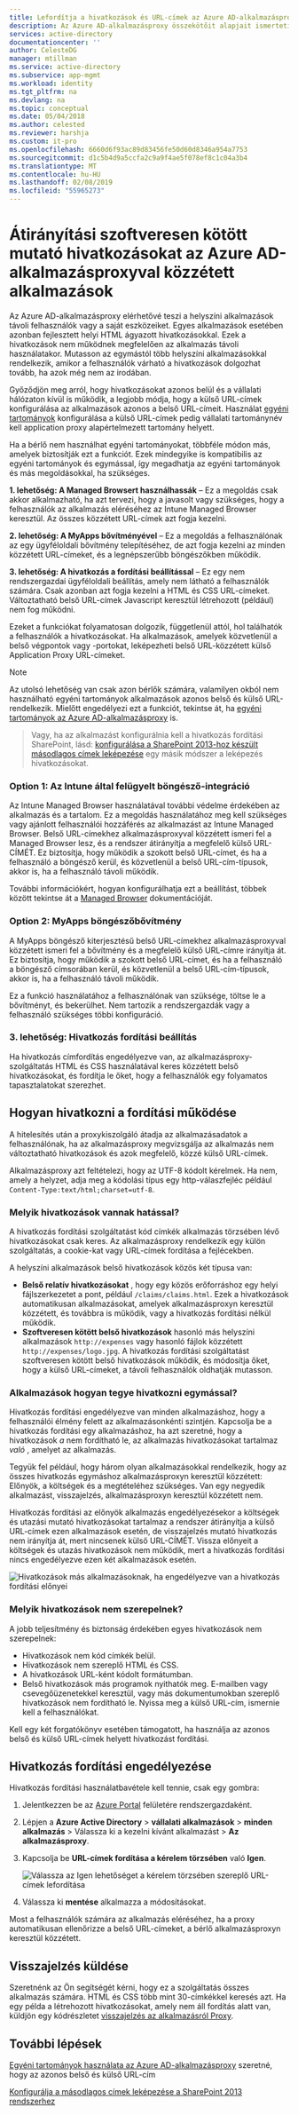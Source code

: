 ```yaml
---
title: Lefordítja a hivatkozások és URL-címek az Azure AD-alkalmazásproxyval |} A Microsoft Docs
description: Az Azure AD-alkalmazásproxy összekötőit alapjait ismerteti.
services: active-directory
documentationcenter: ''
author: CelesteDG
manager: mtillman
ms.service: active-directory
ms.subservice: app-mgmt
ms.workload: identity
ms.tgt_pltfrm: na
ms.devlang: na
ms.topic: conceptual
ms.date: 05/04/2018
ms.author: celested
ms.reviewer: harshja
ms.custom: it-pro
ms.openlocfilehash: 6660d6f93ac89d83456fe50d60d8346a954a7753
ms.sourcegitcommit: d1c5b4d9a5ccfa2c9a9f4ae5f078ef8c1c04a3b4
ms.translationtype: MT
ms.contentlocale: hu-HU
ms.lasthandoff: 02/08/2019
ms.locfileid: "55965273"
---
```

# <a name="redirect-hardcoded-links-for-apps-published-with-azure-ad-application-proxy"></a>Átirányítási szoftveresen kötött mutató hivatkozásokat az Azure AD-alkalmazásproxyval közzétett alkalmazások

Az Azure AD-alkalmazásproxy elérhetővé teszi a helyszíni alkalmazások távoli felhasználók vagy a saját eszközeiket. Egyes alkalmazások esetében azonban fejlesztett helyi HTML ágyazott hivatkozásokkal. Ezek a hivatkozások nem működnek megfelelően az alkalmazás távoli használatakor. Mutasson az egymástól több helyszíni alkalmazásokkal rendelkezik, amikor a felhasználók várható a hivatkozások dolgozhat tovább, ha azok még nem az irodában. 

Győződjön meg arról, hogy hivatkozásokat azonos belül és a vállalati hálózaton kívül is működik, a legjobb módja, hogy a külső URL-címek konfigurálása az alkalmazások azonos a belső URL-címeit. Használat [egyéni tartományok](application-proxy-configure-custom-domain.md) konfigurálása a külső URL-címek pedig vállalati tartománynév kell application proxy alapértelmezett tartomány helyett.


Ha a bérlő nem használhat egyéni tartományokat, többféle módon más, amelyek biztosítják ezt a funkciót. Ezek mindegyike is kompatibilis az egyéni tartományok és egymással, így megadhatja az egyéni tartományok és más megoldásokkal, ha szükséges. 

**1. lehetőség: A Managed Browsert használhassák** – Ez a megoldás csak akkor alkalmazható, ha azt tervezi, hogy a javasolt vagy szükséges, hogy a felhasználók az alkalmazás eléréséhez az Intune Managed Browser keresztül. Az összes közzétett URL-címek azt fogja kezelni. 

**2. lehetőség: A MyApps bővítményével** – Ez a megoldás a felhasználónak az egy ügyféloldali bővítmény telepítéséhez, de azt fogja kezelni az minden közzétett URL-címeket, és a legnépszerűbb böngészőkben működik. 

**3. lehetőség: A hivatkozás a fordítási beállítással** – Ez egy nem rendszergazdai ügyféloldali beállítás, amely nem látható a felhasználók számára. Csak azonban azt fogja kezelni a HTML és CSS URL-címeket. Változtatható belső URL-címek Javascript keresztül létrehozott (például) nem fog működni.  

Ezeket a funkciókat folyamatosan dolgozik, függetlenül attól, hol találhatók a felhasználók a hivatkozásokat. Ha alkalmazások, amelyek közvetlenül a belső végpontok vagy -portokat, leképezheti belső URL-közzétett külső Application Proxy URL-címeket. 

 
> [!NOTE]
> Az utolsó lehetőség van csak azon bérlők számára, valamilyen okból nem használható egyéni tartományok alkalmazások azonos belső és külső URL-rendelkezik. Mielőtt engedélyezi ezt a funkciót, tekintse át, ha [egyéni tartományok az Azure AD-alkalmazásproxy](application-proxy-configure-custom-domain.md) is. 

>Vagy, ha az alkalmazást konfigurálnia kell a hivatkozás fordítási SharePoint, lásd: [konfigurálása a SharePoint 2013-hoz készült másodlagos címek leképezése](https://technet.microsoft.com/library/cc263208.aspx) egy másik módszer a leképezés hivatkozásokat. 

 
### <a name="option-1-intune-managed-browser-integration"></a>Option 1: Az Intune által felügyelt böngésző-integráció 

Az Intune Managed Browser használatával további védelme érdekében az alkalmazás és a tartalom. Ez a megoldás használatához meg kell szükséges vagy ajánlott felhasználói hozzáférés az alkalmazást az Intune Managed Browser. Belső URL-címekhez alkalmazásproxyval közzétett ismeri fel a Managed Browser lesz, és a rendszer átirányítja a megfelelő külső URL-CÍMÉT. Ez biztosítja, hogy működik a szokott belső URL-címet, és ha a felhasználó a böngésző kerül, és közvetlenül a belső URL-cím-típusok, akkor is, ha a felhasználó távoli működik.  

További információkért, hogyan konfigurálhatja ezt a beállítást, többek között tekintse át a [Managed Browser](https://docs.microsoft.com/intune/app-configuration-managed-browser) dokumentációját.  

### <a name="option-2-myapps-browser-extension"></a>Option 2: MyApps böngészőbővítmény 

A MyApps böngésző kiterjesztésű belső URL-címekhez alkalmazásproxyval közzétett ismeri fel a bővítmény és a megfelelő külső URL-címre irányítja át. Ez biztosítja, hogy működik a szokott belső URL-címet, és ha a felhasználó a böngésző címsorában kerül, és közvetlenül a belső URL-cím-típusok, akkor is, ha a felhasználó távoli működik.  

Ez a funkció használatához a felhasználónak van szüksége, töltse le a bővítményt, és bekerülhet. Nem tartozik a rendszergazdák vagy a felhasználó szükséges többi konfiguráció. 

 

### <a name="option-3-link-translation-setting"></a>3. lehetőség: Hivatkozás fordítási beállítás 

Ha hivatkozás címfordítás engedélyezve van, az alkalmazásproxy-szolgáltatás HTML és CSS használatával keres közzétett belső hivatkozásokat, és fordítja le őket, hogy a felhasználók egy folyamatos tapasztalatokat szerezhet. 



## <a name="how-link-translation-works"></a>Hogyan hivatkozni a fordítási működése

A hitelesítés után a proxykiszolgáló átadja az alkalmazásadatok a felhasználónak, ha az alkalmazásproxy megvizsgálja az alkalmazás nem változtatható hivatkozások és azok megfelelő, közzé külső URL-címek.

Alkalmazásproxy azt feltételezi, hogy az UTF-8 kódolt kérelmek. Ha nem, amely a helyzet, adja meg a kódolási típus egy http-válaszfejléc például `Content-Type:text/html;charset=utf-8`.

### <a name="which-links-are-affected"></a>Melyik hivatkozások vannak hatással?

A hivatkozás fordítási szolgáltatást kód címkék alkalmazás törzsében lévő hivatkozásokat csak keres. Az alkalmazásproxy rendelkezik egy külön szolgáltatás, a cookie-kat vagy URL-címek fordítása a fejlécekben. 

A helyszíni alkalmazások belső hivatkozások közös két típusa van:

- **Belső relatív hivatkozásokat** , hogy egy közös erőforráshoz egy helyi fájlszerkezetet a pont, például `/claims/claims.html`. Ezek a hivatkozások automatikusan alkalmazásokat, amelyek alkalmazásproxyn keresztül közzétett, és továbbra is működik, vagy a hivatkozás fordítási nélkül működik. 
- **Szoftveresen kötött belső hivatkozások** hasonló más helyszíni alkalmazások `http://expenses` vagy hasonló fájlok közzétett `http://expenses/logo.jpg`. A hivatkozás fordítási szolgáltatást szoftveresen kötött belső hivatkozások működik, és módosítja őket, hogy a külső URL-címeket, a távoli felhasználók oldhatják mutasson.

### <a name="how-do-apps-link-to-each-other"></a>Alkalmazások hogyan tegye hivatkozni egymással?

Hivatkozás fordítási engedélyezve van minden alkalmazáshoz, hogy a felhasználói élmény felett az alkalmazásonkénti szintjén. Kapcsolja be a hivatkozás fordítási egy alkalmazáshoz, ha azt szeretné, hogy a hivatkozások *a* nem fordítható le, az alkalmazás hivatkozásokat tartalmaz *való* , amelyet az alkalmazás. 

Tegyük fel például, hogy három olyan alkalmazásokkal rendelkezik, hogy az összes hivatkozás egymáshoz alkalmazásproxyn keresztül közzétett: Előnyök, a költségek és a megtételéhez szükséges. Van egy negyedik alkalmazást, visszajelzés, alkalmazásproxyn keresztül közzétett nem.

Hivatkozás fordítási az előnyök alkalmazás engedélyezésekor a költségek és utazási mutató hivatkozásokat tartalmaz a rendszer átirányítja a külső URL-címek ezen alkalmazások esetén, de visszajelzés mutató hivatkozás nem irányítja át, mert nincsenek külső URL-CÍMÉT. Vissza előnyeit a költségek és utazás hivatkozások nem működik, mert a hivatkozás fordítási nincs engedélyezve ezen két alkalmazások esetén.

![Hivatkozások más alkalmazásoknak, ha engedélyezve van a hivatkozás fordítási előnyei](./media/application-proxy-configure-hard-coded-link-translation/one_app.png)

### <a name="which-links-arent-translated"></a>Melyik hivatkozások nem szerepelnek?

A jobb teljesítmény és biztonság érdekében egyes hivatkozások nem szerepelnek:

- Hivatkozások nem kód címkék belül. 
- Hivatkozások nem szereplő HTML és CSS. 
- A hivatkozások URL-ként kódolt formátumban.
- Belső hivatkozások más programok nyithatók meg. E-mailben vagy csevegőüzenetekkel keresztül, vagy más dokumentumokban szereplő hivatkozások nem fordítható le. Nyissa meg a külső URL-cím, ismernie kell a felhasználókat.

Kell egy két forgatókönyv esetében támogatott, ha használja az azonos belső és külső URL-címek helyett hivatkozást fordítási.  

## <a name="enable-link-translation"></a>Hivatkozás fordítási engedélyezése

Hivatkozás fordítási használatbavétele kell tennie, csak egy gombra:

1. Jelentkezzen be az [Azure Portal](https://portal.azure.com) felületére rendszergazdaként.
2. Lépjen a **Azure Active Directory** > **vállalati alkalmazások** > **minden alkalmazás** > Válassza ki a kezelni kívánt alkalmazást >  **Az alkalmazásproxy**.
3. Kapcsolja be **URL-címek fordítása a kérelem törzsében** való **Igen**.

   ![Válassza az Igen lehetőséget a kérelem törzsében szereplő URL-címek lefordítása](./media/application-proxy-configure-hard-coded-link-translation/select_yes.png)
4. Válassza ki **mentése** alkalmazza a módosításokat.

Most a felhasználók számára az alkalmazás eléréséhez, ha a proxy automatikusan ellenőrizze a belső URL-címeket, a bérlő alkalmazásproxyn keresztül közzétett.

## <a name="send-feedback"></a>Visszajelzés küldése

Szeretnénk az Ön segítségét kérni, hogy ez a szolgáltatás összes alkalmazás számára. HTML és CSS több mint 30-címkékkel keresés azt. Ha egy példa a létrehozott hivatkozásokat, amely nem áll fordítás alatt van, küldjön egy kódrészletet [visszajelzés az alkalmazásról Proxy](mailto:aadapfeedback@microsoft.com). 

## <a name="next-steps"></a>További lépések
[Egyéni tartományok használata az Azure AD-alkalmazásproxy](application-proxy-configure-custom-domain.md) szeretné, hogy az azonos belső és külső URL-cím

[Konfigurálja a másodlagos címek leképezése a SharePoint 2013 rendszerhez](https://technet.microsoft.com/library/cc263208.aspx)
